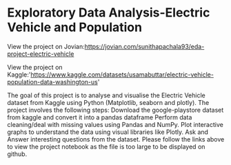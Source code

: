 # Exploratory Data Analysis-Electric Vehicle and Population
View the project on Jovian:https://jovian.com/sunithapachala93/eda-project-electric-vehicle

View the project on Kaggle:'https://www.kaggle.com/datasets/usamabuttar/electric-vehicle-population-data-washington-us'

The goal of this project is to analyse and visualise the Electric Vehicle  dataset from Kaggle using Python (Matplotlib, seaborn and plotly).
The project involves the following steps:
Download the google-playstore dataset from kaggle and convert it into a pandas dataframe
Perform data cleaning/deal with missing values using Pandas and NumPy.
Plot interactive graphs to understand the data using visual libraries like Plotly.
Ask and Answer interesting questions from the dataset.
Please follow the links above to view the project notebook as the file is too large to be displayed on github.
